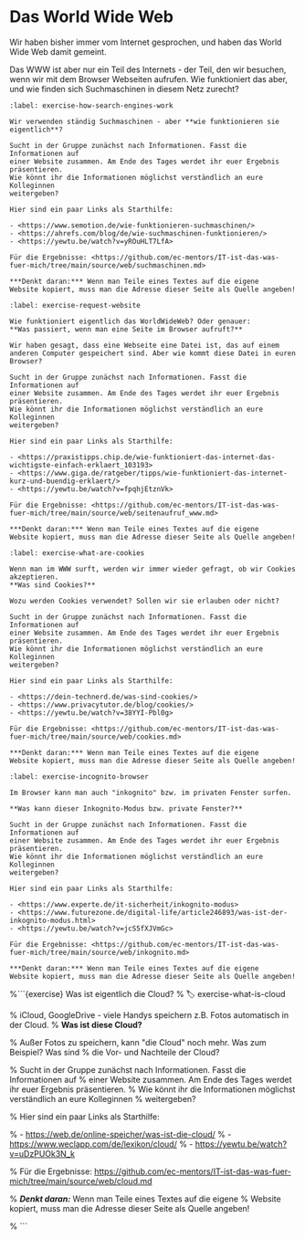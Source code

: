 
# Das World Wide Web

Wir haben bisher immer vom Internet gesprochen, und haben das World Wide Web damit gemeint.

Das WWW ist aber nur ein Teil des Internets - der Teil, den wir besuchen, wenn wir mit dem
Browser Webseiten aufrufen. Wie funktioniert das aber, und wie finden sich Suchmaschinen in
diesem Netz zurecht?

```{exercise} Wie Suchmaschinen funktionieren
:label: exercise-how-search-engines-work

Wir verwenden ständig Suchmaschinen - aber **wie funktionieren sie eigentlich**?

Sucht in der Gruppe zunächst nach Informationen. Fasst die Informationen auf
einer Website zusammen. Am Ende des Tages werdet ihr euer Ergebnis präsentieren.
Wie könnt ihr die Informationen möglichst verständlich an eure Kolleginnen 
weitergeben?

Hier sind ein paar Links als Starthilfe:

- <https://www.semotion.de/wie-funktionieren-suchmaschinen/>
- <https://ahrefs.com/blog/de/wie-suchmaschinen-funktionieren/>
- <https://yewtu.be/watch?v=yROuHLT7LfA>

Für die Ergebnisse: <https://github.com/ec-mentors/IT-ist-das-was-fuer-mich/tree/main/source/web/suchmaschinen.md>

***Denkt daran:*** Wenn man Teile eines Textes auf die eigene 
Website kopiert, muss man die Adresse dieser Seite als Quelle angeben!

```

```{exercise} Was passiert beim Seitenaufruf?
:label: exercise-request-website

Wie funktioniert eigentlich das WorldWideWeb? Oder genauer:
**Was passiert, wenn man eine Seite im Browser aufruft?**

Wir haben gesagt, dass eine Webseite eine Datei ist, das auf einem
anderen Computer gespeichert sind. Aber wie kommt diese Datei in euren
Browser?

Sucht in der Gruppe zunächst nach Informationen. Fasst die Informationen auf
einer Website zusammen. Am Ende des Tages werdet ihr euer Ergebnis präsentieren.
Wie könnt ihr die Informationen möglichst verständlich an eure Kolleginnen 
weitergeben?

Hier sind ein paar Links als Starthilfe:

- <https://praxistipps.chip.de/wie-funktioniert-das-internet-das-wichtigste-einfach-erklaert_103193>
- <https://www.giga.de/ratgeber/tipps/wie-funktioniert-das-internet-kurz-und-buendig-erklaert/>
- <https://yewtu.be/watch?v=fpqhjEtznVk>

Für die Ergebnisse: <https://github.com/ec-mentors/IT-ist-das-was-fuer-mich/tree/main/source/web/seitenaufruf_www.md>

***Denkt daran:*** Wenn man Teile eines Textes auf die eigene 
Website kopiert, muss man die Adresse dieser Seite als Quelle angeben!

```

```{exercise} Was sind Cookies?
:label: exercise-what-are-cookies

Wenn man im WWW surft, werden wir immer wieder gefragt, ob wir Cookies akzeptieren.
**Was sind Cookies?**

Wozu werden Cookies verwendet? Sollen wir sie erlauben oder nicht?

Sucht in der Gruppe zunächst nach Informationen. Fasst die Informationen auf
einer Website zusammen. Am Ende des Tages werdet ihr euer Ergebnis präsentieren.
Wie könnt ihr die Informationen möglichst verständlich an eure Kolleginnen 
weitergeben?

Hier sind ein paar Links als Starthilfe:

- <https://dein-technerd.de/was-sind-cookies/>
- <https://www.privacytutor.de/blog/cookies/>
- <https://yewtu.be/watch?v=38YYI-Pbl0g>

Für die Ergebnisse: <https://github.com/ec-mentors/IT-ist-das-was-fuer-mich/tree/main/source/web/cookies.md>

***Denkt daran:*** Wenn man Teile eines Textes auf die eigene 
Website kopiert, muss man die Adresse dieser Seite als Quelle angeben!

```

```{exercise} Inkognito-Fenster im Browser
:label: exercise-incognito-browser

Im Browser kann man auch "inkognito" bzw. im privaten Fenster surfen.

**Was kann dieser Inkognito-Modus bzw. private Fenster?**

Sucht in der Gruppe zunächst nach Informationen. Fasst die Informationen auf
einer Website zusammen. Am Ende des Tages werdet ihr euer Ergebnis präsentieren.
Wie könnt ihr die Informationen möglichst verständlich an eure Kolleginnen 
weitergeben?

Hier sind ein paar Links als Starthilfe:

- <https://www.experte.de/it-sicherheit/inkognito-modus>
- <https://www.futurezone.de/digital-life/article246893/was-ist-der-inkognito-modus.html>
- <https://yewtu.be/watch?v=jcS5fXJVmGc>

Für die Ergebnisse: <https://github.com/ec-mentors/IT-ist-das-was-fuer-mich/tree/main/source/web/inkognito.md>

***Denkt daran:*** Wenn man Teile eines Textes auf die eigene 
Website kopiert, muss man die Adresse dieser Seite als Quelle angeben!

```

%```{exercise} Was ist eigentlich die Cloud?
% :label: exercise-what-is-cloud

% iCloud, GoogleDrive - viele Handys speichern z.B. Fotos automatisch in der Cloud.
% **Was ist diese Cloud?**

% Außer Fotos zu speichern, kann "die Cloud" noch mehr. Was zum Beispiel? Was sind
% die Vor- und Nachteile der Cloud?

% Sucht in der Gruppe zunächst nach Informationen. Fasst die Informationen auf
% einer Website zusammen. Am Ende des Tages werdet ihr euer Ergebnis präsentieren.
% Wie könnt ihr die Informationen möglichst verständlich an eure Kolleginnen
% weitergeben?

% Hier sind ein paar Links als Starthilfe:

% - <https://web.de/online-speicher/was-ist-die-cloud/>
% - <https://www.weclapp.com/de/lexikon/cloud/>
% - <https://yewtu.be/watch?v=uDzPUOk3N_k>

% Für die Ergebnisse: <https://github.com/ec-mentors/IT-ist-das-was-fuer-mich/tree/main/source/web/cloud.md>

% ***Denkt daran:*** Wenn man Teile eines Textes auf die eigene
% Website kopiert, muss man die Adresse dieser Seite als Quelle angeben!

% ```
